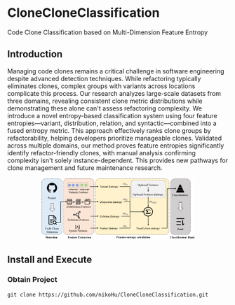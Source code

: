 # CloneCloneClassification
Code Clone Classification based on Multi-Dimension Feature Entropy
## Introduction
Managing code clones remains a critical challenge in software engineering despite advanced detection techniques. While refactoring typically eliminates clones, complex groups with variants across locations complicate this process. Our research analyzes large-scale datasets from three domains, revealing consistent clone metric distributions while demonstrating these alone can't assess refactoring complexity. We introduce a novel entropy-based classification system using four feature entropies—variant, distribution, relation, and syntactic—combined into a fused entropy metric. This approach effectively ranks clone groups by refactorability, helping developers prioritize manageable clones. Validated across multiple domains, our method proves feature entropies significantly identify refactor-friendly clones, with manual analysis confirming complexity isn't solely instance-dependent. This provides new pathways for clone management and future maintenance research.
<div align="center">
  <img src="fig/overview.png" alt="Overview Diagram" width="70%">
</div>

## Install and Execute
### Obtain Project
```
git clone https://github.com/nikoHu/CloneCloneClassification.git
```

